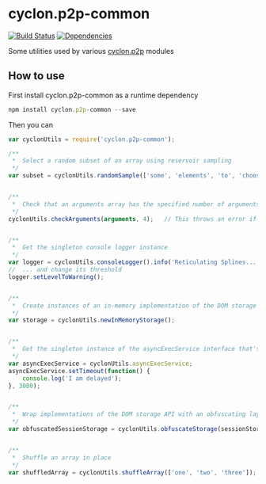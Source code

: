 cyclon.p2p-common
====================

[![Build Status](https://travis-ci.org/nicktindall/cyclon.p2p-common.svg)](https://travis-ci.org/nicktindall/cyclon.p2p-common)
[![Dependencies](https://david-dm.org/nicktindall/cyclon.p2p-common.png)](https://david-dm.org/nicktindall/cyclon.p2p-common)

Some utilities used by various [cyclon.p2p](https://github.com/nicktindall/cyclon.p2p) modules

How to use
----------
First install cyclon.p2p-common as a runtime dependency

```javascript
npm install cyclon.p2p-common --save
```

Then you can

```javascript
var cyclonUtils = require('cyclon.p2p-common');

/**
 *  Select a random subset of an array using reservoir sampling
 */
var subset = cyclonUtils.randomSample(['some', 'elements', 'to', 'choose', 'from'], 3);


/**
 *  Check that an arguments array has the specified number of arguments
 */
cyclonUtils.checkArguments(arguments, 4);   // This throws an error if the size is wrong


/**
 *  Get the singleton console logger instance
 */
var logger = cyclonUtils.consoleLogger().info('Reticulating Splines...');
//  ... and change its threshold
logger.setLevelToWarning();


/**
 *  Create instances of an in-memory implementation of the DOM storage API
 */
var storage = cyclonUtils.newInMemoryStorage();


/**
 *  Get the singleton instance of the asyncExecService interface that's used in a lot of places
 */
var asyncExecService = cyclonUtils.asyncExecService;
asyncExecService.setTimeout(function() {
    console.log('I am delayed');
}, 3000);


/**
 *  Wrap implementations of the DOM storage API with an obfuscating layer
 */
var obfuscatedSessionStorage = cyclonUtils.obfuscateStorage(sessionStorage);


/**
 *  Shuffle an array in place
 */
var shuffledArray = cyclonUtils.shuffleArray(['one', 'two', 'three']);

````


